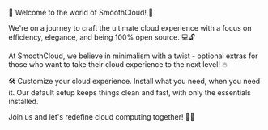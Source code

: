 🚀 Welcome to the world of SmoothCloud! 🌟

We're on a journey to craft the ultimate cloud experience with a focus on efficiency, elegance, and being 100% open source. 💻🔓

At SmoothCloud, we believe in minimalism with a twist - optional extras for those who want to take their cloud experience to the next level! 🔥

🛠️ Customize your cloud experience. Install what you need, when you need it. Our default setup keeps things clean and fast, with only the essentials installed.

Join us and let's redefine cloud computing together! 💬✨
